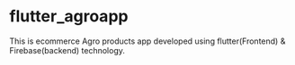 # flutter_agroapp
This is ecommerce Agro products app developed using flutter(Frontend) &amp; Firebase(backend) technology.
